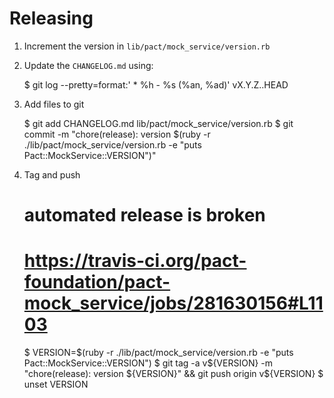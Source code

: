 # Releasing

1. Increment the version in `lib/pact/mock_service/version.rb`
2. Update the `CHANGELOG.md` using:

      $ git log --pretty=format:'  * %h - %s (%an, %ad)' vX.Y.Z..HEAD

3. Add files to git

      $ git add CHANGELOG.md lib/pact/mock_service/version.rb
      $ git commit -m "chore(release): version $(ruby -r ./lib/pact/mock_service/version.rb -e "puts Pact::MockService::VERSION")"

4. Tag and push

    # automated release is broken
    # https://travis-ci.org/pact-foundation/pact-mock_service/jobs/281630156#L1103
    $ VERSION=$(ruby -r ./lib/pact/mock_service/version.rb -e "puts Pact::MockService::VERSION")
    $ git tag -a v${VERSION} -m "chore(release): version ${VERSION}" && git push origin v${VERSION}
    $ unset VERSION
